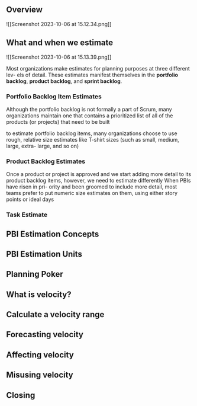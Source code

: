 ## Overview
![[Screenshot 2023-10-06 at 15.12.34.png]]
## What and when we estimate
![[Screenshot 2023-10-06 at 15.13.39.png]]

Most organizations make estimates for planning purposes at three different lev- els of detail. These estimates manifest themselves in the **portfolio backlog**, **product backlog**, and **sprint backlog**.
### Portfolio Backlog Item Estimates
Although the portfolio backlog is not formally a part of Scrum, many organizations maintain one that contains a prioritized list of all of the products (or projects) that need to be built

to estimate portfolio backlog items, many organizations choose to use rough, relative size estimates like T-shirt sizes (such as small, medium, large, extra- large, and so on)
### Product Backlog Estimates
Once a product or project is approved and we start adding more detail to its product backlog items, however, we need to estimate differently
When PBIs have risen in pri- ority and been groomed to include more detail, most teams prefer to put numeric size estimates on them, using either story points or ideal days
### Task Estimate 
## PBI Estimation Concepts
## PBI Estimation Units
## Planning Poker
## What is velocity?
## Calculate a velocity range
## Forecasting velocity 
## Affecting velocity
## Misusing velocity
## Closing